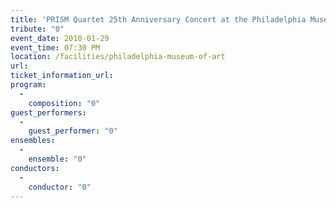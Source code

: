 ```yaml
---
title: 'PRISM Quartet 25th Anniversary Concert at the Philadelphia Museum of Art'
tribute: "0"
event_date: 2010-01-29
event_time: 07:30 PM
location: /facilities/philadelphia-museum-of-art
url: 
ticket_information_url: 
program: 
  -
    composition: "0"
guest_performers: 
  -
    guest_performer: "0"
ensembles: 
  -
    ensemble: "0"
conductors: 
  -
    conductor: "0"
---
```

